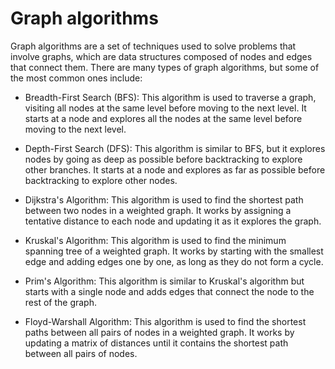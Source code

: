 # Graph algorithms

Graph algorithms are a set of techniques used to solve problems that involve graphs, which are data structures composed of nodes and edges that connect them. There are many types of graph algorithms, but some of the most common ones include:

* Breadth-First Search (BFS): This algorithm is used to traverse a graph, visiting all nodes at the same level before moving to the next level. It starts at a node and explores all the nodes at the same level before moving to the next level.

* Depth-First Search (DFS): This algorithm is similar to BFS, but it explores nodes by going as deep as possible before backtracking to explore other branches. It starts at a node and explores as far as possible before backtracking to explore other nodes.

* Dijkstra's Algorithm: This algorithm is used to find the shortest path between two nodes in a weighted graph. It works by assigning a tentative distance to each node and updating it as it explores the graph.

* Kruskal's Algorithm: This algorithm is used to find the minimum spanning tree of a weighted graph. It works by starting with the smallest edge and adding edges one by one, as long as they do not form a cycle.

* Prim's Algorithm: This algorithm is similar to Kruskal's algorithm but starts with a single node and adds edges that connect the node to the rest of the graph.

* Floyd-Warshall Algorithm: This algorithm is used to find the shortest paths between all pairs of nodes in a weighted graph. It works by updating a matrix of distances until it contains the shortest path between all pairs of nodes.
